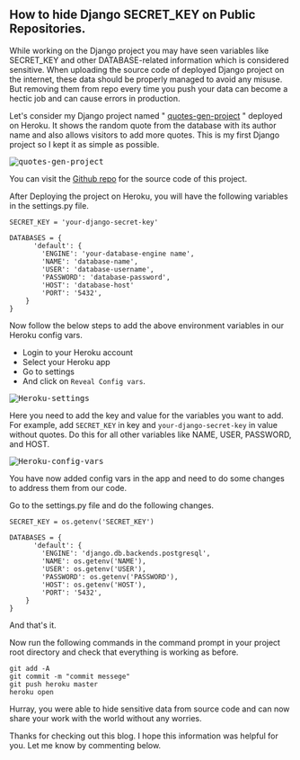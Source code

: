 ## How to hide Django SECRET_KEY on Public Repositories.

While working on the Django project you may have seen variables like SECRET_KEY and other DATABASE-related information which is considered sensitive. When uploading the source code of deployed Django project on the internet, these data should be properly managed to avoid any misuse. But removing them from repo every time you push your data can become a hectic job and can cause errors in production.

Let's consider my Django project named " [quotes-gen-project](https://quotes-gen-project.herokuapp.com/) " deployed on Heroku. It shows the random quote from the database with its author name and also allows visitors to add more quotes. This is my first Django project so I kept it as simple as possible.


<kbd>
  <img src="https://cdn.hashnode.com/res/hashnode/image/upload/v1620478049620/prlbhzLq4.png" alt="quotes-gen-project" />
</kbd>

You can visit the  [Github repo](https://github.com/magbanum/quotes-gen-project)  for the source code of this project.

After Deploying the project on Heroku, you will have the following variables in the settings.py file.

<pre><code>SECRET_KEY = 'your-django-secret-key'</code></pre>

<pre><code>DATABASES = {
      'default': {
        'ENGINE': 'your-database-engine name',
        'NAME': 'database-name',
        'USER': 'database-username',
        'PASSWORD': 'database-password',
        'HOST': 'database-host'
        'PORT': '5432',
    }
}</code></pre>

Now follow the below steps to add the above environment variables in our Heroku config vars.

- Login to your Heroku account
- Select your Heroku app
- Go to settings
- And click on 
```Reveal Config vars```.

<kbd>
  <img src="https://cdn.hashnode.com/res/hashnode/image/upload/v1620479327803/WpVHZ5vD3.png" alt="Heroku-settings">
</kbd>

Here you need to add the key and value for the variables you want to add. For example, add ```SECRET_KEY``` in key and ```your-django-secret-key``` in value without quotes. Do this for all other variables like NAME, USER, PASSWORD, and HOST.


<kbd>
  <img src="https://cdn.hashnode.com/res/hashnode/image/upload/v1620479371517/PZYvWOXZ5_.png" alt="Heroku-config-vars">
</kbd>

You have now added config vars in the app and need to do some changes to address them from our code.

Go to the settings.py file and do the following changes.

<pre><code>SECRET_KEY = os.getenv('SECRET_KEY')</code></pre>

<pre><code>DATABASES = {
      'default': {
        'ENGINE': 'django.db.backends.postgresql',
        'NAME': os.getenv('NAME'),
        'USER': os.getenv('USER'),
        'PASSWORD': os.getenv('PASSWORD'),
        'HOST': os.getenv('HOST'),
        'PORT': '5432',
    }
}</code></pre>

And that's it.

Now run the following commands in the command prompt in your project root directory and check that everything is working as before.

<pre><code>git add -A
git commit -m "commit messege"
git push heroku master
heroku open</code></pre>

Hurray, you were able to hide sensitive data from source code and can now share your work with the world without any worries.

Thanks for checking out this blog. I hope this information was helpful for you. Let me know by commenting below.